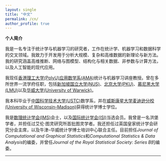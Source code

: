 ```yaml
---
layout: single
title: "中文"
permalink: /cn/
author_profile: true
---
```


**个人简介**

我是一名专注于统计学与机器学习的研究者，工作在统计学、机器学习和数据科学的交叉领域。我致力于开发用于分析大规模、复杂和高维数据的新理论与新方法。我的研究涵盖高维推断、网络与图模型、结构化与相关数据、非参数与计算方法，以及人工智能的现代应用。

我现任[香港理工大学(PolyU)](https://www.polyu.edu.hk/)[应用数学系(AMA)](https://www.polyu.edu.hk/ama/)统计与机器学习讲座教授。曾在多所世界一流学府任职，包括[新加坡国立大学(NUS)](https://www.nus.edu.sg/)、[北京大学(PKU)](https://www.pku.edu.cn/)、[慕尼黑大学(LMU)](https://www.en.uni-muenchen.de/)以及[华威大学(University of Warwick)](https://warwick.ac.uk/)。

我本科毕业于[中国科学技术大学(USTC)](https://math.ustc.edu.cn/)数学系，并在[威斯康星大学麦迪逊分校(University of Wisconsin–Madison)](https://stat.wisc.edu/)获得统计学博士学位。

我是[数理统计学会(IMS)](https://imstat.org/)会士，以及[国际统计学会(ISI)](https://isi-web.org/)当选会员。我曾是一名洪堡学者，并担任过艾伦·图灵研究所首批图灵学者。我还担任过英国皇家统计学会研究分会主席，以及牛津–华威统计学博士培训中心联合主任。目前担任*Journal of Computational and Graphical Statistics*和*Computational Statistics & Data Analysis*的编委，并曾任*Journal of the Royal Statistical Society: Series B*的编委。

---


